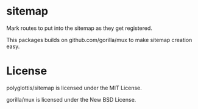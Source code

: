 sitemap
=======

Mark routes to put into the sitemap as they get registered.

This packages builds on github.com/gorilla/mux to make sitemap creation easy.

License
=======

polyglottis/sitemap is licensed under the MIT License.

gorilla/mux is licensed under the New BSD License.

